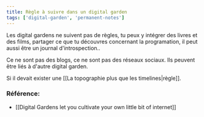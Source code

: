 ```yaml
---
title: Règle à suivre dans un digital garden
tags: ['digital-garden', 'permanent-notes']
---
```


Les digital gardens ne suivent pas de règles, tu peux y intégrer des livres et des films, partager ce que tu découvres concernant la programation, il peut aussi être un journal d'introspection..

Ce ne sont pas des blogs, ce ne sont pas des réseaux sociaux.
Ils peuvent être liés à d'autre digital garden.

Si il devait exister une [[La topographie plus que les timelines|règle]].


### Référence:
- [[Digital Gardens let you cultivate your own little bit of internet]]
